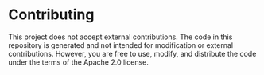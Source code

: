 # Contributing
This project does not accept external contributions. The code in this repository is generated and not
intended for modification or external contributions. However, you are free to use, modify, and distribute
the code under the terms of the Apache 2.0 license.
